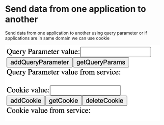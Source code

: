 # Send data from one application to another

Send data from one application to another using query parameter or if applications are in same domain we can use cookie

![](pic/pic-res.png)

